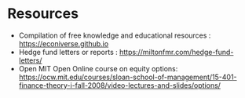 # Resources

* Compilation of free knowledge and educational resources : <https://econiverse.github.io>
* Hedge fund letters or reports : <https://miltonfmr.com/hedge-fund-letters/>
* Open MIT Open Online course on equity options: <https://ocw.mit.edu/courses/sloan-school-of-management/15-401-finance-theory-i-fall-2008/video-lectures-and-slides/options/>
